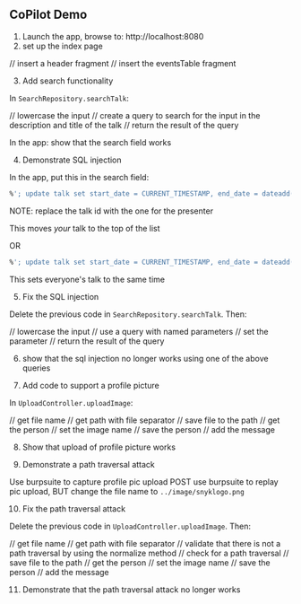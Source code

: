 ## CoPilot Demo

1. Launch the app, browse to: http://localhost:8080
2. set up the index page

// insert a header fragment
// insert the eventsTable fragment

3. Add search functionality

In `SearchRepository.searchTalk`:

// lowercase the input
// create a query to search for the input in the description and title of the talk
// return the result of the query

In the app: show that the search field works

4. Demonstrate SQL injection

In the app, put this in the search field:

```sql
%'; update talk set start_date = CURRENT_TIMESTAMP, end_date = dateadd(hour,1,CURRENT_TIMESTAMP) where id = 1; --
```

NOTE: replace the talk id with the one for the presenter

This moves _your_ talk to the top of the list

OR

```sql
%'; update talk set start_date = CURRENT_TIMESTAMP, end_date = dateadd(hour,1,CURRENT_TIMESTAMP) --
```

This sets everyone's talk to the same time

5. Fix the SQL injection

Delete the previous code in `SearchRepository.searchTalk`. Then:

// lowercase the input
// use a query with named parameters
// set the parameter
// return the result of the query

6. show that the sql injection no longer works using one of the above queries

7. Add code to support a profile picture

In `UploadController.uploadImage`:

// get file name
// get path with file separator
// save file to the path
// get the person
// set the image name
// save the person
// add the message

8. Show that upload of profile picture works

9. Demonstrate a path traversal attack

Use burpsuite to capture profile pic upload POST
use burpsuite to replay pic upload, BUT change the file name to `../image/snyklogo.png`

10. Fix the path traversal attack

Delete the previous code in `UploadController.uploadImage`. Then:

// get file name
// get path with file separator
// validate that there is not a path traversal by using the normalize method
// check for a path traversal
// save file to the path
// get the person
// set the image name
// save the person
// add the message

11. Demonstrate that the path traversal attack no longer works